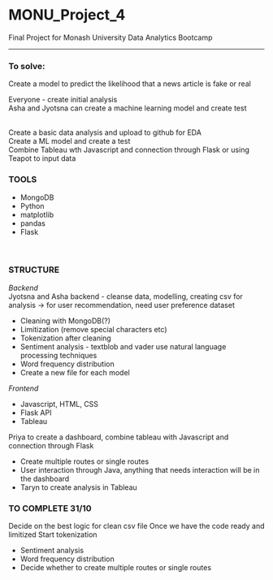 # MONU_Project_4
Final Project for Monash University Data Analytics Bootcamp

***

### To solve:

Create a model to predict the likelihood that a news article is fake or real<br>

Everyone - create initial analysis<br>
Asha and Jyotsna can create a machine learning model and create test<br><br>


Create a basic data analysis and upload to github for EDA<br>
Create a ML model and create a test<br> 
Combine Tableau wth Javascript and connection through Flask or using Teapot to input data<br>


### TOOLS<br>
- MongoDB
- Python
- matplotlib
- pandas
- Flask<br><br><br>


### STRUCTURE

_Backend_<br>
Jyotsna and Asha backend - cleanse data, modelling, creating csv for analysis -> for user recommendation, need user preference dataset<br>

- Cleaning with MongoDB(?)
- Limitization (remove special characters etc)
- Tokenization after cleaning
- Sentiment analysis - textblob and vader use natural language processing techniques
- Word frequency distribution
- Create a new file for each model

_Frontend_<br>
- Javascript, HTML, CSS<br>
- Flask API<br>
- Tableau<br>


Priya to create a dashboard, combine tableau with Javascript and connection through Flask
- Create multiple routes or single routes
- User interaction through Java, anything that needs interaction will be in the dashboard
- Taryn to create analysis in Tableau 
 

### TO COMPLETE 31/10
Decide on the best logic for clean csv file 
Once we have the code ready and limitized
Start tokenization
- Sentiment analysis
- Word frequency distribution
- Decide whether to create multiple routes or single routes
